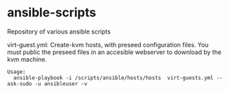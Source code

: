 # ansible-scripts
Repository of various ansible scripts

virt-guest.yml:
   Create-kvm hosts, with preseed configuration files. You must public the preseed files in an accesible webserver to download by the kvm machine.

    Usage:
      ansible-playbook -i /scripts/ansible/hosts/hosts  virt-guests.yml --ask-sudo -u ansibleuser -v 


